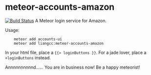 # meteor-accounts-amazon
[![Build Status](https://travis-ci.org/ChihChengLiang/meteor-accounts-amazon.svg)](https://travis-ci.org/ChihChengLiang/meteor-accounts-amazon)
A Meteor login service for Amazon.


Usage:

```
    meteor add accounts-ui
    meteor add liangcc:meteor-accounts-amazon
```

In your html file, place a `{{> loginButtons }}`. For a jade lover, place a `+loginButtons` instead.


Annnnnnnnnnd...... You are in business now! Be a happy meteorist!
